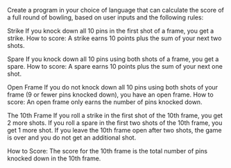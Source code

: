 Create a program in your choice of language that can calculate the score of a full round of bowling, based on user inputs and the following rules:


Strike
If you knock down all 10 pins in the first shot of a frame, you get a strike.
How to score: A strike earns 10 points plus the sum of your next two shots.


Spare
If you knock down all 10 pins using both shots of a frame, you get a spare.
How to score: A spare earns 10 points plus the sum of your next one shot.


Open Frame
If you do not knock down all 10 pins using both shots of your frame (9 or fewer pins knocked down), you have an open frame.
How to score: An open frame only earns the number of pins knocked down.


The 10th Frame
If you roll a strike in the first shot of the 10th frame, you get 2 more shots.
If you roll a spare in the first two shots of the 10th frame, you get 1 more shot.
If you leave the 10th frame open after two shots, the game is over and you do not get an additional shot.


How to Score: The score for the 10th frame is the total number of pins knocked down in the 10th frame.

